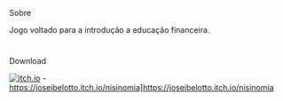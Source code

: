Sobre

Jogo voltado para a introdução a educação financeira.
#
Download

[![itch.io](https://img.shields.io/badge/Itch.io-FA5C5C?style=for-the-badge&logo=itchdotio&logoColor=white)](https://joseibelotto.itch.io/nisinomia]https://joseibelotto.itch.io/nisinomia) - https://joseibelotto.itch.io/nisinomia]https://joseibelotto.itch.io/nisinomia


